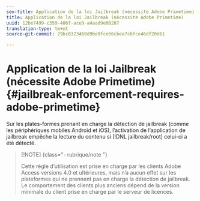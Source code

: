 ```yaml
---
seo-title: Application de la loi Jailbreak (nécessite Adobe Primetime)
title: Application de la loi Jailbreak (nécessite Adobe Primetime)
uuid: 12be7499-c359-406f-ace9-a4aad9e00207
translation-type: tm+mt
source-git-commit: 29bc8323460d9be0fce66cbea7c6fce46df20d61

---
```



# Application de la loi Jailbreak (nécessite Adobe Primetime) {#jailbreak-enforcement-requires-adobe-primetime}

Sur les plates-formes prenant en charge la détection de jailbreak (comme les périphériques mobiles Android et iOS), l’activation de l’application de jailbreak empêche la lecture du contenu si [!DNL jailbreak/root] celui-ci a été détecté.

>[!NOTE] {class=&quot;- rubrique/note &quot;}
>
>Cette règle d’utilisation est prise en charge par les clients Adobe Access versions 4.0 et ultérieures, mais n’a aucun effet sur les plateformes qui ne prennent pas en charge la détection de jailbreak. Le comportement des clients plus anciens dépend de la version minimale du client prise en charge par le serveur de licences.


